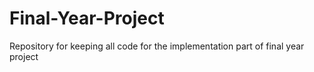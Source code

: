 # Final-Year-Project
Repository for keeping all code for the implementation part of final year project
